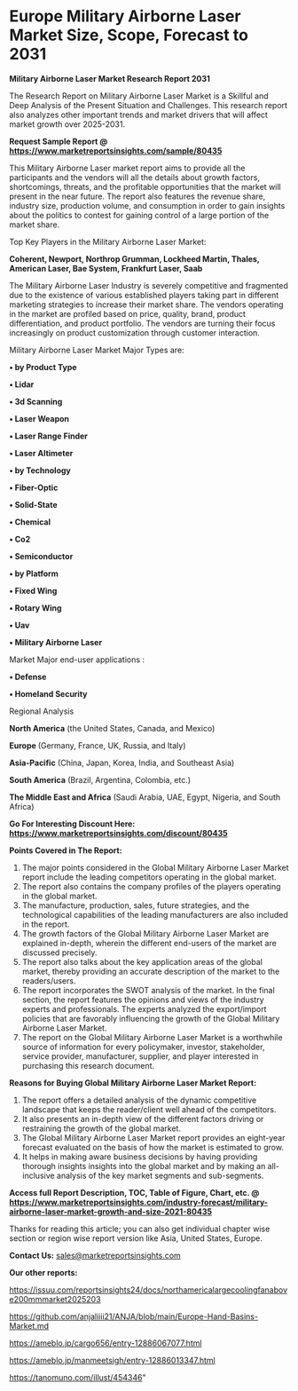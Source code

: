 # Europe Military Airborne Laser Market Size, Scope, Forecast to 2031

<strong>Military Airborne Laser Market Research Report 2031</strong>

The Research Report on Military Airborne Laser Market is a Skillful and Deep Analysis of the Present Situation and Challenges. This research report also analyzes other important trends and market drivers that will affect market growth over 2025-2031.

<strong>Request Sample Report @ <a href=https://www.marketreportsinsights.com/sample/80435>https://www.marketreportsinsights.com/sample/80435</a></strong>

This Military Airborne Laser market report aims to provide all the participants and the vendors will all the details about growth factors, shortcomings, threats, and the profitable opportunities that the market will present in the near future. The report also features the revenue share, industry size, production volume, and consumption in order to gain insights about the politics to contest for gaining control of a large portion of the market share.

Top Key Players in the Military Airborne Laser Market:

<strong>Coherent, Newport, Northrop Grumman, Lockheed Martin, Thales, American Laser, Bae System, Frankfurt Laser, Saab</strong>

The Military Airborne Laser Industry is severely competitive and fragmented due to the existence of various established players taking part in different marketing strategies to increase their market share. The vendors operating in the market are profiled based on price, quality, brand, product differentiation, and product portfolio. The vendors are turning their focus increasingly on product customization through customer interaction.

Military Airborne Laser Market Major Types are:

<strong>• by Product Type

• Lidar

• 3d Scanning

• Laser Weapon

• Laser Range Finder

• Laser Altimeter

• by Technology

• Fiber-Optic

• Solid-State

• Chemical

• Co2

• Semiconductor

• by Platform

• Fixed Wing

• Rotary Wing

• Uav

• Military Airborne Laser</strong>

Market Major end-user applications :

<strong>• Defense

• Homeland Security</strong>

Regional Analysis

</u><strong><b>North America</b></strong> (the United States, Canada, and Mexico)

<strong><b>Europe </b></strong>(Germany, France, UK, Russia, and Italy)

<strong><b>Asia-Pacific</b></strong> (China, Japan, Korea, India, and Southeast Asia)

<strong><b>South America</b></strong> (Brazil, Argentina, Colombia, etc.)

<strong><b>The Middle East and Africa</b></strong> (Saudi Arabia, UAE, Egypt, Nigeria, and South Africa)

<strong>Go For Interesting Discount Here: <a href=https://www.marketreportsinsights.com/discount/80435>https://www.marketreportsinsights.com/discount/80435</a></strong>

<strong>Points Covered in The Report:</strong>
<ol>
  <li>The major points considered in the Global Military Airborne Laser Market report include the leading competitors operating in the global market.</li>
  <li>The report also contains the company profiles of the players operating in the global market.</li>
  <li>The manufacture, production, sales, future strategies, and the technological capabilities of the leading manufacturers are also included in the report.</li>
  <li>The growth factors of the Global Military Airborne Laser Market are explained in-depth, wherein the different end-users of the market are discussed precisely.</li>
  <li>The report also talks about the key application areas of the global market, thereby providing an accurate description of the market to the readers/users.</li>
  <li>The report incorporates the SWOT analysis of the market. In the final section, the report features the opinions and views of the industry experts and professionals. The experts analyzed the export/import policies that are favorably influencing the growth of the Global Military Airborne Laser Market.</li>
  <li>The report on the Global Military Airborne Laser Market is a worthwhile source of information for every policymaker, investor, stakeholder, service provider, manufacturer, supplier, and player interested in purchasing this research document.</li>
</ol>
<strong>Reasons for Buying Global Military Airborne Laser Market Report:</strong>

<ol>
  <li>The report offers a detailed analysis of the dynamic competitive landscape that keeps the reader/client well ahead of the competitors.</li>
  <li>It also presents an in-depth view of the different factors driving or restraining the growth of the global market.</li>
  <li>The Global Military Airborne Laser Market report provides an eight-year forecast evaluated on the basis of how the market is estimated to grow.</li>
  <li>It helps in making aware business decisions by having providing thorough insights insights into the global market and by making an all-inclusive analysis of the key market segments and sub-segments.</li>
</ol>
<strong>Access full Report Description, TOC, Table of Figure, Chart, etc. @ <a href=https://www.marketreportsinsights.com/industry-forecast/military-airborne-laser-market-growth-and-size-2021-80435>https://www.marketreportsinsights.com/industry-forecast/military-airborne-laser-market-growth-and-size-2021-80435</a></strong>


Thanks for reading this article; you can also get individual chapter wise section or region wise report version like Asia, United States, Europe.

<strong>Contact Us:</strong>
sales@marketreportsinsights.com

<strong>Our other reports:</strong>

<a href=https://issuu.com/reportsinsights24/docs/northamericalargecoolingfanabove200mmmarket2025203>https://issuu.com/reportsinsights24/docs/northamericalargecoolingfanabove200mmmarket2025203</a>

<a href=https://github.com/anjaliiii21/ANJA/blob/main/Europe-Hand-Basins-Market.md>https://github.com/anjaliiii21/ANJA/blob/main/Europe-Hand-Basins-Market.md</a>

<a href=https://ameblo.jp/cargo656/entry-12886067077.html>https://ameblo.jp/cargo656/entry-12886067077.html</a>

<a href=https://ameblo.jp/manmeetsigh/entry-12886013347.html>https://ameblo.jp/manmeetsigh/entry-12886013347.html</a>

<a href=https://tanomuno.com/illust/454346>https://tanomuno.com/illust/454346</a>"
